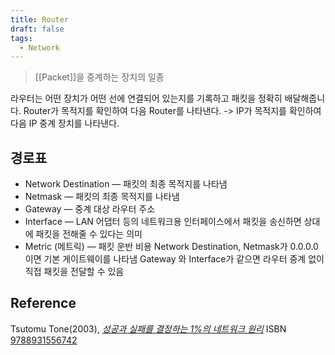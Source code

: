 ```yaml
---
title: Router
draft: false
tags:
  - Network
---
```

 > [[Packet]]을 중계하는 장치의 일종

라우터는 어떤 장치가 어떤 선에 연결되어 있는지를 기록하고 패킷을 정확히 배달해줍니다.
Router가 목적지를 확인하여 다음 Router를 나타낸다. ->  IP가 목적지를 확인하여 다음 IP 중계 장치를 나타낸다.

## 경로표
- Network Destination — 패킷의 최종 목적지를 나타냄
- Netmask — 패킷의 최종 목적지를 나타냄
- Gateway — 중계 대상 라우터 주소
- Interface — LAN 어댑터 등의 네트워크용 인터페이스에서 패킷을 송신하면 상대에 패킷을 전해줄 수 있다는 의미
- Metric (메트릭) — 패킷 운반 비용
Network Destination, Netmask가 0.0.0.0 이면 기본 게이트웨이를 나타냄
Gateway 와 Interface가 같으면 라우터 중계 없이 직접 패킷을 전달할 수 있음
## Reference
Tsutomu Tone(2003), *[성공과 실패를 결정하는 1%의 네트워크 원리](http://www.yes24.com/Product/Goods/90640081)* ISBN [9788931556742](https://www.nl.go.kr/seoji/contents/S80100000000.do?schType=simple&schStr=9788931556742)